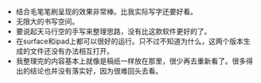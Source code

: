 - 结合毛笔笔刷呈现的效果非常棒。比我实际写字还要好看。
- 无限大的书写空间。
- 要说起天马行空的手写来整理思路，没有比这款软件更好的了。
- 在surface和ipad上都可以很好的运行。只不过不知道为什么，这两个版本生成的文件还没有办法相互打开。
- 我整理完的内容基本上就像是稿纸一样放在那里，很少再去重新看了。很多得出的结论也并没有落实好，因为很难回头去看。
